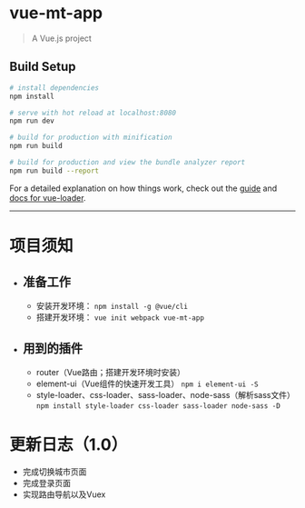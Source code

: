 # vue-mt-app

> A Vue.js project

## Build Setup

``` bash
# install dependencies
npm install

# serve with hot reload at localhost:8080
npm run dev

# build for production with minification
npm run build

# build for production and view the bundle analyzer report
npm run build --report
```

For a detailed explanation on how things work, check out the [guide](http://vuejs-templates.github.io/webpack/) and [docs for vue-loader](http://vuejs.github.io/vue-loader).

---
# 项目须知
- ## 准备工作
  - 安装开发环境：
  `npm install -g @vue/cli`
  - 搭建开发环境：
  `vue init webpack vue-mt-app`
- ## 用到的插件
  - router（Vue路由；搭建开发环境时安装）
  - element-ui（Vue组件的快速开发工具）
  `npm i element-ui -S`
  - style-loader、css-loader、sass-loader、node-sass（解析sass文件）
  `npm install style-loader css-loader sass-loader node-sass -D`
# 更新日志（1.0）
- 完成切换城市页面
- 完成登录页面
- 实现路由导航以及Vuex